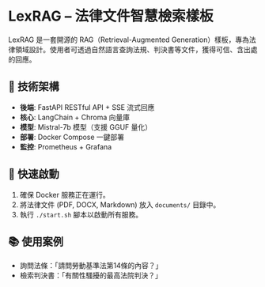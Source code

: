 # LexRAG – 法律文件智慧檢索樣板

LexRAG 是一套開源的 RAG（Retrieval-Augmented Generation）樣板，專為法律領域設計。使用者可透過自然語言查詢法規、判決書等文件，獲得可信、含出處的回應。

## 🔧 技術架構
- **後端**: FastAPI RESTful API + SSE 流式回應
- **核心**: LangChain + Chroma 向量庫
- **模型**: Mistral-7b 模型（支援 GGUF 量化）
- **部署**: Docker Compose 一鍵部署
- **監控**: Prometheus + Grafana

## 🚀 快速啟動
1. 確保 Docker 服務正在運行。
2. 將法律文件 (PDF, DOCX, Markdown) 放入 `documents/` 目錄中。
3. 執行 `./start.sh` 腳本以啟動所有服務。

## 📚 使用案例
- 詢問法條：「請問勞動基準法第14條的內容？」
- 檢索判決書：「有關性騷擾的最高法院判決？」
